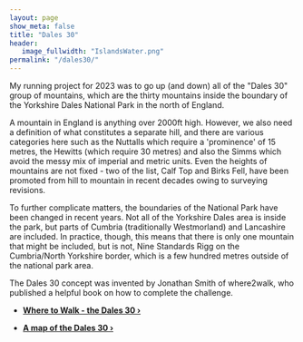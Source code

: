 ```yaml
---
layout: page
show_meta: false
title: "Dales 30"
header:
   image_fullwidth: "IslandsWater.png"
permalink: "/dales30/"
---
```

My running project for 2023 was to go up (and down) all of the "Dales 30" group of mountains, which are the thirty mountains inside the boundary of the Yorkshire Dales National Park in the north of England. 

A mountain in England is anything over 2000ft high. However, we also need a definition of what constitutes a separate hill, and there are various categories here such as the Nuttalls which require a 'prominence' of 15 metres, the Hewitts (which require 30 metres) and also the Simms which avoid the messy mix of imperial and metric units. Even the heights of mountains are not fixed - two of the list, Calf Top and Birks Fell, have been promoted from hill to mountain in recent decades owing to surveying revisions.

To further complicate matters, the boundaries of the National Park have been changed in recent years. Not all of the Yorkshire Dales area is inside the park, but parts of Cumbria (traditionally Westmorland) and Lancashire are included. In practice, though, this means that there is only one mountain that might be included, but is not, Nine Standards Rigg on the Cumbria/North Yorkshire border, which is a few hundred metres outside of the national park area.

The Dales 30 concept was invented by Jonathan Smith of where2walk, who published a helpful book on how to complete the challenge.

- **<a href="https://where2walk.co.uk/home/walking-challenges/the-dales-30/">Where to Walk - the Dales 30 ›</a>**

- **<a href="https://www.mapcustomizer.com/map/Dales%2030%20Mountains">A map of the Dales 30 ›</a>**
